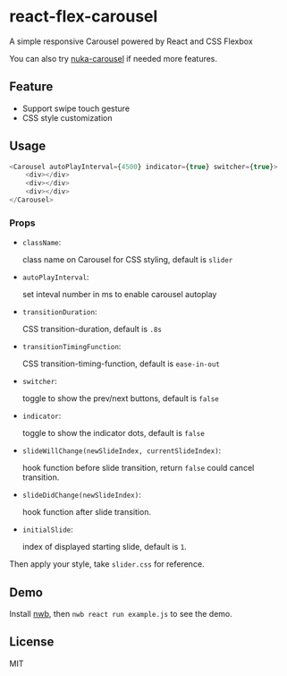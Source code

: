 # react-flex-carousel
A simple responsive Carousel powered by React and CSS Flexbox

You can also try [nuka-carousel](https://github.com/kenwheeler/nuka-carousel) if needed more features.


## Feature

* Support swipe touch gesture
* CSS style customization

## Usage
```js
<Carousel autoPlayInterval={4500} indicator={true} switcher={true}>
	<div></div>
	<div></div>
	<div></div>
</Carousel>
```

### Props

* `className`:

	class name on Carousel for CSS styling, default is `slider`

* `autoPlayInterval`:

	set inteval number in ms to enable carousel autoplay

* `transitionDuration`:

	CSS transition-duration, default is `.8s`

* `transitionTimingFunction`:

	CSS transition-timing-function, default is `ease-in-out`

* `switcher`:

	toggle to show the prev/next buttons, default is `false`

* `indicator`:

	toggle to show the indicator dots, default is `false`

* `slideWillChange(newSlideIndex, currentSlideIndex)`:

	hook function before slide transition, return `false` could cancel transition.

* `slideDidChange(newSlideIndex)`:

	hook function after slide transition.

* `initialSlide`:

	index of displayed starting slide, default is `1`.

Then apply your style, take `slider.css` for reference.

## Demo

Install [nwb](https://github.com/insin/nwb), then `nwb react run example.js` to see the demo.

## License

MIT
